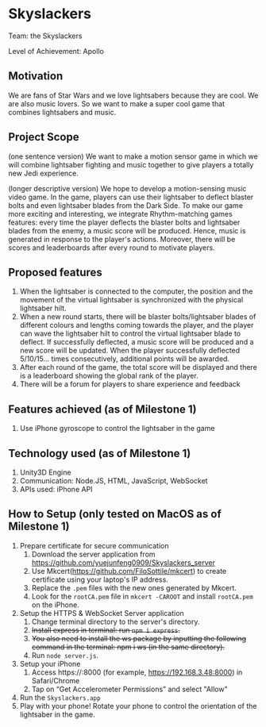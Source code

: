 # Skyslackers
Team: the Skyslackers

Level of Achievement: Apollo

## Motivation
We are fans of Star Wars and we love lightsabers because they are cool. We are also music lovers. So we want to make a super cool game that combines lightsabers and music. 

## Project Scope
(one sentence version) We want to make a motion sensor game in which we will combine lightsaber fighting and music together to give players a totally new Jedi experience.

(longer descriptive version) We hope to develop a motion-sensing music video game. In the game, players can use their lightsaber to deflect blaster bolts and even lightsaber blades from the Dark Side. To make our game more exciting and interesting, we integrate Rhythm-matching games features: every time the player deflects the blaster bolts and lightsaber blades from the enemy, a music score will be produced. Hence, music is generated in response to the player's actions. Moreover, there will be scores and leaderboards after every round to motivate players.

## Proposed features
1. When the lightsaber is connected to the computer, the position and the movement of the virtual lightsaber is synchronized with the physical lightsaber hilt.
1. When a new round starts, there will be blaster bolts/lightsaber blades of different colours and lengths coming towards the player, and the player can wave the lightsaber hilt to control the virtual lightsaber blade to deflect. If successfully deflected, a music score will be produced and a new score will be updated. When the player successfully deflected 5/10/15… times consecutively, additional points will be awarded.
1. After each round of the game, the total score will be displayed and there is a leaderboard showing the global rank of the player.
1. There will be a forum for players to share experience and feedback

## Features achieved (as of Milestone 1)
1. Use iPhone gyroscope to control the lightsaber in the game

## Technology used (as of Milestone 1)
1. Unity3D Engine
1. Communication: Node.JS, HTML, JavaScript, WebSocket
1. APIs used: iPhone API

## How to Setup (only tested on MacOS as of Milestone 1)

1. Prepare certificate for secure communication
   1. Download the server application from https://github.com/yuejunfeng0909/Skyslackers_server
   2. Use Mkcert(https://github.com/FiloSottile/mkcert) to create certificate using your laptop's IP address.
   3. Replace the `.pem` files with the new ones generated by Mkcert.
   4. Look for the `rootCA.pem` file in `mkcert -CAROOT` and install `rootCA.pem` on the iPhone.
1. Setup the HTTPS & WebSocket Server application
   1. Change terminal directory to the server's directory.
   2. ~~Install express in terminal: run `npm i express`.~~
   3. ~~You also need to install the ws package by inputting the following command in the terminal: npm i ws (in the same directory).~~
   4. Run `node server.js`. 
1. Setup your iPhone
   1. Access https://<your ip address>:8000 (for example, https://192.168.3.48:8000) in Safari/Chrome
   1. Tap on “Get Accelerometer Permissions” and select "Allow"
1. Run the `Skyslackers.app`
1. Play with your phone! Rotate your phone to control the orientation of the lightsaber in the game.
